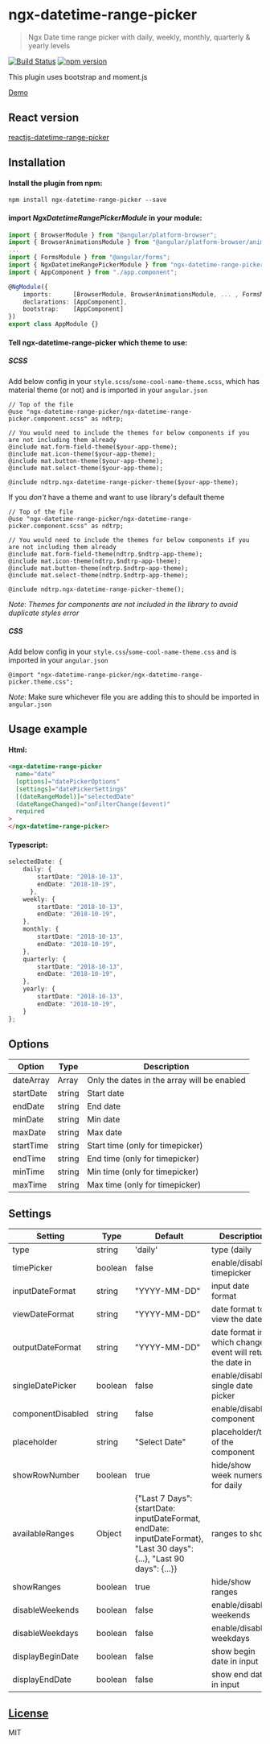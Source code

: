 # ngx-datetime-range-picker

> Ngx Date time range picker with daily, weekly, monthly, quarterly & yearly levels

[![Build Status](https://travis-ci.org/BhavinPatel04/ngx-datetime-range-picker.svg?branch=master)](https://travis-ci.org/BhavinPatel04/ngx-datetime-range-picker)
[![npm version](https://badge.fury.io/js/ngx-datetime-range-picker.svg)](https://badge.fury.io/js/ngx-datetime-range-picker)

This plugin uses bootstrap and moment.js

[Demo](https://bhavinpatel04.github.io/ngx-datetime-range-picker/)

## React version

[reactjs-datetime-range-picker](https://github.com/BhavinPatel04/reactjs-datetime-range-picker)

## Installation

#### Install the plugin from npm:

```
npm install ngx-datetime-range-picker --save
```

#### import _NgxDatetimeRangePickerModule_ in your module:

```typescript
import { BrowserModule } from "@angular/platform-browser";
import { BrowserAnimationsModule } from "@angular/platform-browser/animations";
...
import { FormsModule } from "@angular/forms";
import { NgxDatetimeRangePickerModule } from "ngx-datetime-range-picker";
import { AppComponent } from "./app.component";

@NgModule({
    imports:      [BrowserModule, BrowserAnimationsModule, ... , FormsModule, NgxDatetimeRangePickerModule.forRoot()],
    declarations: [AppComponent],
    bootstrap:    [AppComponent]
})
export class AppModule {}
```

#### Tell ngx-datetime-range-picker which theme to use:<br/>

##### SCSS

Add below config in your `style.scss`/`some-cool-name-theme.scss`, which has material theme (or not) and is imported in your `angular.json`

```
// Top of the file
@use "ngx-datetime-range-picker/ngx-datetime-range-picker.component.scss" as ndtrp;

// You would need to include the themes for below components if you are not including them already
@include mat.form-field-theme($your-app-theme);
@include mat.icon-theme($your-app-theme);
@include mat.button-theme($your-app-theme);
@include mat.select-theme($your-app-theme);

@include ndtrp.ngx-datetime-range-picker-theme($your-app-theme);
```

If you _don't_ have a theme and want to use library's default theme

```
// Top of the file
@use "ngx-datetime-range-picker/ngx-datetime-range-picker.component.scss" as ndtrp;

// You would need to include the themes for below components if you are not including them already
@include mat.form-field-theme(ndtrp.$ndtrp-app-theme);
@include mat.icon-theme(ndtrp.$ndtrp-app-theme);
@include mat.button-theme(ndtrp.$ndtrp-app-theme);
@include mat.select-theme(ndtrp.$ndtrp-app-theme);

@include ndtrp.ngx-datetime-range-picker-theme();
```

_Note_: _Themes for components are not included in the library to avoid duplicate styles error_

##### CSS

Add below config in your `style.css`/`some-cool-name-theme.css` and is imported in your `angular.json`

```
@import "ngx-datetime-range-picker/ngx-datetime-range-picker.theme.css";
```

_Note_: Make sure whichever file you are adding this to should be imported in `angular.json`

## Usage example

#### Html:

```html
<ngx-datetime-range-picker
  name="date"
  [options]="datePickerOptions"
  [settings]="datePickerSettings"
  [(dateRangeModel)]="selectedDate"
  (dateRangeChanged)="onFilterChange($event)"
  required
>
</ngx-datetime-range-picker>
```

#### Typescript:

```typescript
selectedDate: {
    daily: {
        startDate: "2018-10-13",
        endDate: "2018-10-19",
      },
    weekly: {
        startDate: "2018-10-13",
        endDate: "2018-10-19",
    },
    monthly: {
        startDate: "2018-10-13",
        endDate: "2018-10-19",
    },
    quarterly: {
        startDate: "2018-10-13",
        endDate: "2018-10-19",
    },
    yearly: {
        startDate: "2018-10-13",
        endDate: "2018-10-19",
    }
};
```

## Options

| Option    | Type   | Description                                 |
| --------- | ------ | ------------------------------------------- |
| dateArray | Array  | Only the dates in the array will be enabled |
| startDate | string | Start date                                  |
| endDate   | string | End date                                    |
| minDate   | string | Min date                                    |
| maxDate   | string | Max date                                    |
| startTime | string | Start time (only for timepicker)            |
| endTime   | string | End time (only for timepicker)              |
| minTime   | string | Min time (only for timepicker)              |
| maxTime   | string | Max time (only for timepicker)              |

## Settings

| Setting           | Type    | Default                                                                                                               | Description                                               |
| ----------------- | ------- | --------------------------------------------------------------------------------------------------------------------- | --------------------------------------------------------- |
| type              | string  | 'daily'                                                                                                               | type (daily                                               | weekly | monthly | quarterly | yearly) |
| timePicker        | boolean | false                                                                                                                 | enable/disable timepicker                                 |
| inputDateFormat   | string  | "YYYY-MM-DD"                                                                                                          | input date format                                         |
| viewDateFormat    | string  | "YYYY-MM-DD"                                                                                                          | date format to view the date in                           |
| outputDateFormat  | string  | "YYYY-MM-DD"                                                                                                          | date format in which change event will return the date in |
| singleDatePicker  | boolean | false                                                                                                                 | enable/disable single date picker                         |
| componentDisabled | string  | false                                                                                                                 | enable/disable component                                  |
| placeholder       | string  | "Select Date"                                                                                                         | placeholder/title of the component                        |
| showRowNumber     | boolean | true                                                                                                                  | hide/show week numers for daily                           |
| availableRanges   | Object  | {"Last 7 Days": {startDate: inputDateFormat, endDate: inputDateFormat}, "Last 30 days": {...}, "Last 90 days": {...}} | ranges to show                                            |
| showRanges        | boolean | true                                                                                                                  | hide/show ranges                                          |
| disableWeekends   | boolean | false                                                                                                                 | enable/disable weekends                                   |
| disableWeekdays   | boolean | false                                                                                                                 | enable/disable weekdays                                   |
| displayBeginDate  | boolean | false                                                                                                                 | show begin date in input                                  |
| displayEndDate    | boolean | false                                                                                                                 | show end date in input                                    |

## [License](https://github.com/BhavinPatel04/ngx-datetime-range-picker/blob/master/LICENSE)

MIT
